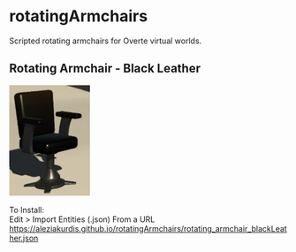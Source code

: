 # rotatingArmchairs  
Scripted rotating armchairs for Overte virtual worlds.  
  
## Rotating Armchair - Black Leather   
<img src="pictures/rotating_armchair_blackLeather.jpg" height="200">  
  
To Install:  
Edit > Import Entities (.json) From a URL  
https://aleziakurdis.github.io/rotatingArmchairs/rotating_armchair_blackLeather.json  
